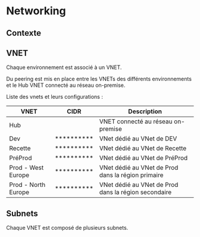 <!-- Title: Networking -->
<!-- Parent: DAT - Document d'architecture technique -->

<!-- Macro: \!\[.*\]\((.+)\)\<\!\-\- width=(.*) \-\-\>
     Template: ac:image
     Attachment: ${1}
     Width: ${2} -->

# Networking

<!-- Include: ac:toc -->

## Contexte
## VNET
Chaque environnement est associé à un VNET.

Du peering est mis en place entre les VNETs des différents environnements et le Hub VNET connecté au réseau on-premise.

Liste des vnets et leurs configurations :

| VNET | CIDR | Description |
|------|------|-------------|
| Hub |   | VNET connecté au réseau on-premise |
| Dev | ********** | VNet dédié au VNet de DEV |
| Recette | ********** | VNet dédié au VNet de Recette |
| PréProd | ********** | VNet dédié au VNet de PréProd |
| Prod - West Europe | ********** | VNet dédié au VNet de Prod dans la région primaire |
| Prod - North Europe | ********** | VNet dédié au VNet de Prod dans la région secondaire |

## Subnets
Chaque VNET est composé de plusieurs subnets.
